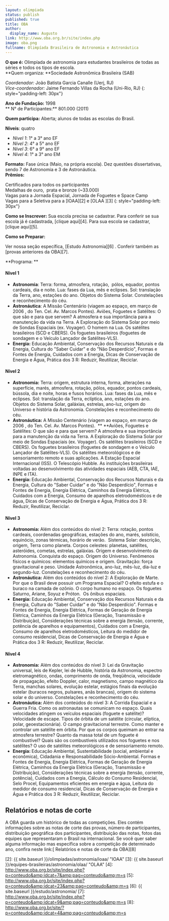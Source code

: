 ```yaml
---
layout: olimpiada
status: publish
published: true
title: OBA
author:
  display_name: Augusto
link: http://www.oba.org.br/site/index.php
image: oba.png
fullname: Olimpíada Brasileira de Astronomia e Astronáutica
---
```



  
**O que é:** Olimpíada de astronomia para estudantes brasileiros de todas as séries e todos os tipos de escola.  
**Quem organiza: **Sociedade Astronômica Brasileira (SAB)

*Coordenador:* João Batista Garcia Canalle (Uerj, RJ)  
*Vice-coordenador:* Jaime Fernando Villas da Rocha (Uni-Rio, RJ)
{: style="padding-left: 30px"}

  
**Ano de Fundação:** 1998  
** N° de Participantes:** 801.000 (2011)

**Quem participa:** Aberta; alunos de todas as escolas do Brasil.

**Níveis**\: quatro

* *Nivel 1*\: 1° a 3° ano EF
* *Nível 2*\: 4° a 5° ano EF
* *Nível 3*\: 6° a 9° ano EF
* *Nível 4*\: 1° a 3° ano EM
  

  
**Formato:** Fase única (Maio, na própria escola). Dez questões dissertativas, sendo 7 de Astronomia e 3 de Astronáutica.  
**Prêmios:**

Certificados para todos os participantes  
 Medalhas de ouro,  prata e bronze (~33.000)  
 Vagas para a Jornada Espacial, Jornada de Foguetes e Space Camp  
 Vagas para a Seletiva para a [IOAA][2] e [OLAA ][3]
{: style="padding-left: 30px"}

  
**Como se Inscrever:** Sua escola precisa se cadastrar. Para conferir se sua escola já é
cadastrada, [clique aqui][4]. Para sua escola se cadastrar, [clique aqui][5].

**Como se Preparar:**

Ver nossa seção específica, [Estudo Astronomia][6] .
Conferir também as [provas anteriores da OBA][7].

**Programa: **

#### **Nível 1**

 * **Astronomia**\: Terra: forma, atmosfera, rotação,  pólos, equador,
  pontos cardeais, dia e noite. Lua: fases da Lua, mês e eclipses. Sol:
  translação da Terra, ano, estações do ano. Objetos do Sistema Solar.
  Constelações e reconhecimento do céu.
* **Astronáutica**\: A Missão Centenário (viagem ao espaço, em março de
  2006 , do Ten. Cel. Av. Marcos Pontes). Aviões, Foguetes e Satélites:
  O que são e para que servem? A atmosfera e sua importância para a
  manutenção da vida na Terra. A Exploração do Sistema Solar por meio de
  Sondas Espaciais (ex. Voyager). O homem na Lua. Os satélites
  brasileiros (SCD e CBERS). Os foguetes brasileiros (foguetes de
  sondagem e o Veículo Lançador de Satélites-VLS).
* **Energia:** Educação Ambiental, Conservação dos Recursos Naturais e
  da Energia, Cultura do "Saber Cuidar" e do "Não Desperdício", Formas e
  Fontes de Energia, Cuidados com a Energia, Dicas de Conservação de
  Energia e Água, Prática dos 3 R: Reduzir, Reutilizar, Reciclar.
  

#### **Nível 2**

 * **Astronomia:** Terra: origem, estrutura interna, forma, alterações na
  superfície, marés, atmosfera, rotação, pólos, equador, pontos
  cardeais, bússola, dia e noite, horas e fusos horários. Lua: fases da
  Lua, mês e eclipses. Sol: translação da Terra, eclíptica, ano,
  estações do ano. Objetos do Sistema Solar, galáxias, estrelas,
  ano-luz, origem do Universo e história da Astronomia. Constelações e
  reconhecimento do céu.
* **Astronáutica:** A Missão Centenário (viagem ao espaço, em março de
  2006 , do Ten. Cel. Av. Marcos Pontes).  ** **Aviões, Foguetes e
  Satélites: O que são e para que servem? A atmosfera e sua importância
  para a manutenção da vida na Terra. A Exploração do Sistema Solar por
  meio de Sondas Espaciais (ex. Voyager). Os satélites brasileiros (SCD
  e CBERS). Os foguetes brasileiros (foguetes de sondagem e o Veículo
  Lançador de Satélites-VLS). Os satélites meteorológicos e de
  sensoriamento remoto e suas aplicações. A Estação Espacial
  Internacional (ISS). O Telescópio Hubble. As instituições brasileiras
  voltadas ao desenvolvimento das atividades espaciais (AEB, CTA, IAE,
  INPE e ITA).
* <strong>Energia: </strong>Educação Ambiental, Conservação dos Recursos
  Naturais e da Energia, Cultura do "Saber Cuidar" e do "Não
  Desperdício", Formas e Fontes de Energia, Energia Elétrica, Caminhos
  da Energia Elétrica, Cuidados com a Energia, Consumo de aparelhos
  eletrodomésticos e de água, Dicas de Conservação de Energia e Água,
  Prática dos 3 R: Reduzir, Reutilizar, Reciclar.
  

#### **Nível 3**

 * <strong>Astronomia: </strong>Além dos conteúdos do nível 2: Terra:
  rotação, pontos cardeais, coordenadas geográficas, estações do ano,
  marés, solstício, equinócio, zonas térmicas, horário de verão. 
  Sistema Solar: descrição, origem, Terra como planeta. Corpos celestes:
  planetas, satélites, asteróides, cometas, estrelas, galáxias. Origem e
  desenvolvimento da Astronomia. Conquista do espaço. Origem do
  Universo. Fenômenos físicos e químicos: elementos químicos e origem.
  Gravitação: força gravitacional e peso. Unidade Astronômica, ano-luz,
  mês-luz, dia-luz e segundo-luz. Constelações e reconhecimento do céu.
* **Astronáutica:** Além dos conteúdos do nível 2: A Exploração de
  Marte. Por que o Brasil deve possuir um Programa Espacial? O efeito
  estufa e o buraco na camada de ozônio. O corpo humano no espaço. Os
  foguetes Saturno, Ariane, Soyuz e Próton.  Os ônibus espaciais.
* **Energia:** Educação Ambiental, Conservação dos Recursos Naturais e
  da Energia, Cultura do "Saber Cuidar" e do "Não Desperdício". Formas e
  Fontes de Energia, Energia Elétrica, Formas de Geração de Energia
  Elétrica, Caminhos da Energia Elétrica (Geração, Transmissão e
  Distribuição), Considerações técnicas sobre a energia (tensão,
  corrente, potência de aparelhos e equipamentos), Cuidados com a
  Energia, Consumo de aparelhos eletrodomésticos, Leitura do medidor de
  consumo residencial, Dicas de Conservação de Energia e Água e Prática
  dos 3 R: Reduzir, Reutilizar, Reciclar.
  

#### **Nível 4**

 * **Astronomia:** Além dos conteúdos do nível 3: Lei da Gravitação
  universal, leis de Kepler, lei de Hubble, história da Astronomia,
  espectro eletromagnético, ondas, comprimento de onda, freqüência,
  velocidade de propagação, efeito Doppler, calor, magnetismo, campo
  magnético da Terra, manchas solares, evolução estelar, estágios finais
  da evolução estelar (buracos negros, pulsares, anãs brancas), origem
  do sistema solar e do universo. Constelações e reconhecimento do céu.
* <strong>Astronáutica: </strong>Além dos conteúdos do nível 3: A
  Corrida Espacial e a Guerra Fria. Como os astronautas se comunicam no
  espaço. Quais velocidades atingem os veículos espaciais (foguete e
  satélite)? Velocidade de escape. Tipos de órbita de um satélite
  (circular, elíptica, polar, geoestacionária). O campo gravitacional
  terrestre. Como manter e controlar um satélite em órbita. Por que os
  corpos queimam ao entrar na atmosfera terrestre? Quanto da massa total
  de um foguete é combustível? Quais são os combustíveis utilizados nos
  foguetes e nos satélites? O uso de satélites meteorológicos e de
  sensoriamento remoto.
* <strong>Energia: </strong>Educação Ambiental, Sustentabilidade
  (social, ambiental e econômica), Cidadania e Responsabilidade
  Sócio-Ambiental. Formas e Fontes de Energia, Energia Elétrica, Formas
  de Geração de Energia Elétrica, Caminhos da Energia Elétrica (Geração,
  Transmissão e Distribuição), Considerações técnicas sobre a energia
  (tensão, corrente, potência), Cuidados com a Energia, Cálculo do
  Consumo Residencial, Selo Procel, Equipamentos eficientes em energia e
  água, Leitura do medidor de consumo residencial, Dicas de Conservação
  de Energia e Água e Prática dos 3 R: Reduzir, Reutilizar, Reciclar.
  

## Relatórios e notas de corte

  
A OBA guarda um histórico de todas as competições. Eles contém informações sobre as notas de corte das provas, número de participantes, distribuição geográfica dos participantes, distribuição das notas, fotos das equipes que representaram o Brasil na internacional.  Se você quer saber alguma informação mas específica sobre a competição de determinado ano, confira neste link:[ Relatórios e notas de corte da OBA][8]  

[1]: http://www.oba.org.br/site/index.php "OBA"
[2]: {{ site.baseurl }}/olimpiadas/astronomia/ioaa/ "IOAA"
[3]: {{ site.baseurl }}/equipes-brasileiras/astronomia/olaa/ "OLAA"
[4]: http://www.oba.org.br/site/index.php?p=conteudo&amp;idcat=7&amp;pag=conteudo&amp;m=s
[5]: http://www.oba.org.br/site/index.php?p=conteudo&amp;idcat=23&amp;pag=conteudo&amp;m=s
[6]: {{ site.baseurl }}/estudo/astronomia/
[7]: http://www.oba.org.br/site/index.php?p=conteudo&amp;idcat=9&amp;pag=conteudo&amp;m=s
[8]: http://www.oba.org.br/site/?p=conteudo&amp;idcat=4&amp;pag=conteudo&amp;m=s
